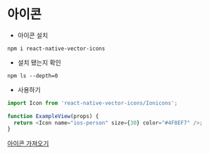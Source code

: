 # 아이콘

* 아이콘 설치

`npm i react-native-vector-icons`



* 설치 됐는지 확인

`npm ls --depth=0`



* 사용하기

```js
import Icon from 'react-native-vector-icons/Ionicons';
 
function ExampleView(props) {
  return <Icon name="ios-person" size={30} color="#4F8EF7" />;
}
```



[아이콘 가져오기](https://ionic.io/ionicons)
